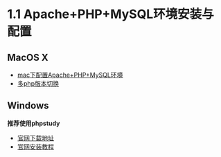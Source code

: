 # 1.1 Apache+PHP+MySQL环境安装与配置

## MacOS X

* [mac下配置Apache+PHP+MySQL环境](https://www.jianshu.com/p/2fb9a3bb12f6)
* [多php版本切换](https://cyto.top/2018/08/09/installation-mac-php-switcher/)

## Windows

**推荐使用phpstudy**

* [官网下载地址](http://phpstudy.php.cn/download.html)
* [官网安装教程](http://phpstudy.php.cn/jishu-php-2956.html)

